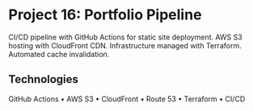 # Project 16: Portfolio Pipeline

CI/CD pipeline with GitHub Actions for static site deployment. AWS S3 hosting with CloudFront CDN. Infrastructure managed with Terraform. Automated cache invalidation.

## Technologies

GitHub Actions • AWS S3 • CloudFront • Route 53 • Terraform • CI/CD